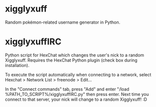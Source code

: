 ﻿xigglyxuff
==========

Random pokémon-related username generator in Python.

xigglyxuffIRC
=============

Python script for HexChat which changes the user's nick to a random Xigglyxuff. Requires the HexChat Python plugin (check box during
installation).

To execute the script automatically when connecting to a network, select Hexchat > Network List > freenode > Edit...

In the "Connect commands" tab, press "Add" and enter "/load %PATH_TO_SCRIPT%/xigglyxuffIRC.py" then press enter. Next time you connect to that server, your nick will change to a random Xigglyxuff! :D